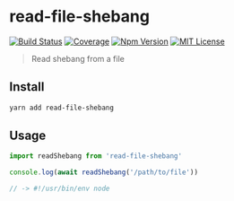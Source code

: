 # read-file-shebang

[![Build Status][github_actions_badge]][github_actions_link]
[![Coverage][coveralls_badge]][coveralls_link]
[![Npm Version][package_version_badge]][package_link]
[![MIT License][license_badge]][license_link]

[github_actions_badge]: https://img.shields.io/github/workflow/status/fisker/read-file-shebang/CI/master?style=flat-square
[github_actions_link]: https://github.com/fisker/read-file-shebang/actions?query=branch%3Amaster
[coveralls_badge]: https://img.shields.io/coveralls/github/fisker/read-file-shebang/master?style=flat-square
[coveralls_link]: https://coveralls.io/github/fisker/read-file-shebang?branch=master
[license_badge]: https://img.shields.io/npm/l/read-file-shebang.svg?style=flat-square
[license_link]: https://github.com/fisker/read-file-shebang/blob/master/license
[package_version_badge]: https://img.shields.io/npm/v/read-file-shebang.svg?style=flat-square
[package_link]: https://www.npmjs.com/package/read-file-shebang

> Read shebang from a file

## Install

```bash
yarn add read-file-shebang
```

## Usage

```js
import readShebang from 'read-file-shebang'

console.log(await readShebang('/path/to/file'))

// -> #!/usr/bin/env node
```
